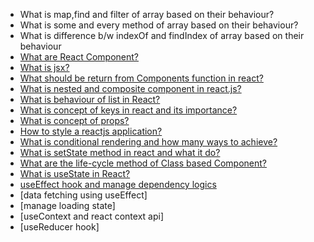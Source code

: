 - What is map,find and filter of array based on their behaviour?
- What is some and every method of array based on their behaviour?
- What is difference b/w indexOf and findIndex of array based on their behaviour
- [What are React Component?](https://www.geeksforgeeks.org/reactjs-components/)
- [What is jsx?](./Notes/DETAIL_NOTES.md)
- [What should be return from Components function in react?](./Notes/DETAIL_NOTES.md)
- [What is nested and composite component in react.js?](https://www.geeksforgeeks.org/react-js-component-composition-and-nested-components/)
- [What is behaviour of list in React?](https://www.geeksforgeeks.org/reactjs-lists/)
- [What is concept of keys in react and its importance?](https://www.geeksforgeeks.org/reactjs-keys/)
- [What is concept of props?](https://www.geeksforgeeks.org/what-are-props-in-react/)
- [How to style a reactjs application?](https://www.geeksforgeeks.org/how-to-use-styles-in-reactjs/)
- [What is conditional rendering and how many ways to achieve?](https://www.geeksforgeeks.org/reactjs-conditional-rendering/)
- [What is setState method in react and what it do?](https://www.geeksforgeeks.org/reactjs-setstate/)
- [What are the life-cycle method of Class based Component?](https://www.geeksforgeeks.org/reactjs-lifecycle-components/)
- [What is useState in React?](https://www.geeksforgeeks.org/reactjs-usestate-hook/)
- [useEffect hook and manage dependency logics](https://www.geeksforgeeks.org/reactjs-useeffect-hook/)
- [data fetching using useEffect]
- [manage loading state]
- [useContext and react context api]
- [useReducer hook]



